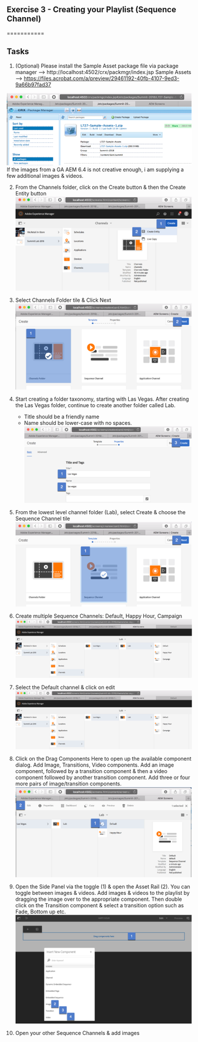 ## Exercise 3 - Creating your Playlist (Sequence Channel)

===========

## Tasks


1. (Optional) Please install the Sample Asset package file via package manager --> http://localhost:4502/crx/packmgr/index.jsp
Sample Assets --> https://files.acrobat.com/a/preview/29461192-40fb-4107-9ed3-9a66b97fad37


![Package Manager](../../Resources/Picture10.png) 
If the images from a GA AEM 6.4 is not creative enough, i am supplying a few additional images & videos.

2. From the Channels folder, click on the Create button & then the Create Entity button
![Create Channel](../../Resources/Picture11.png)

3. Select Channels Folder tile & Click Next
![Channel Creation Tiles](../../Resources/Picture12.png)

4. Start creating a folder taxonomy, starting with Las Vegas.  After creating the Las Vegas folder, continue to create another folder called Lab.
   -	Title should be a friendly name
   -	Name should be lower-case with no spaces.
![Channel Create Options](../../Resources/Picture13.png)

5. From the lowest level channel folder (Lab), select Create & choose the Sequence Channel tile
![Sequence Channel Tile](../../Resources/Picture14.png)

6. Create multiple Sequence Channels:  Default, Happy Hour, Campaign
![Multiple Sequence Channels](../../Resources/Picture15.png)

7. Select the Default channel & click on edit
![Default Channel](../../Resources/Picture15.png)

8. Click on the Drag Components Here to open up the available component dialog.  Add Image, Transitions, Video components.  Add an image component, followed by a transition component & then a video component followed by another transition component.  Add three or four more pairs of image/transition components.
![New Component](../../Resources/Picture16.png)

9. Open the Side Panel via the toggle (1) & open the Asset Rail (2).  You can toggle between images & videos.  Add images & videos to the playlist by dragging the image over to the appropriate component.  Then double click on the Transition component & select a transition option such as Fade, Bottom up etc.
![Add Images](../../Resources/Picture17.png)

10. Open your other Sequence Channels & add images

 

